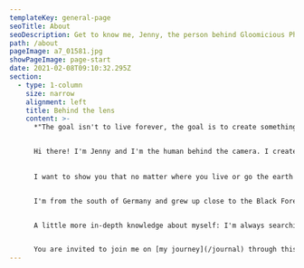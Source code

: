 ```yaml
---
templateKey: general-page
seoTitle: About
seoDescription: Get to know me, Jenny, the person behind Gloomicious Photography and what I'm passionate about.
path: /about
pageImage: a7_01581.jpg
showPageImage: page-start
date: 2021-02-08T09:10:32.295Z
section:
  - type: 1-column
    size: narrow
    alignment: left
    title: Behind the lens
    content: >-
      *"The goal isn't to live forever, the goal is to create something that will."*


      Hi there! I'm Jenny and I'm the human behind the camera. I created gloomicious to have a place where I can share my greatest passions with the world - outdoor, landscape and aerial photography and exploration. Traveling to new places, seeing different landscapes, people and cultures is what makes me feel at my happiest, and that feeling is what I'd like to share.
      
      
      I want to show you that no matter where you live or go the earth is far from boring, that everywhere something amazing is to be discovered and there are infinite possibilities.


      I'm from the south of Germany and grew up close to the Black Forest area. At the time writing I am 23 years old. When I'm not taking or editing photos, I like to design and code websites (I also built this one) or play video games. My dream I'm pursuing is to move to another country one day.


      A little more in-depth knowledge about myself: I'm always searching for ways to improve myself and enjoy learning new things. I'm a determined person who has a strong urge to make a difference, and I love creating things. I'm eager to look at things from different perspectives, curious about many things and love to express myself through written words as well. Values I deeply care about are simplicity, growth and freedom, which I also try to reflect with my creations.


      You are invited to join me on [my journey](/journal) through this world to explore as much of it as I can. Because in the end, it's not about the destination, but the journey - and life is the biggest one of them.
---
```

